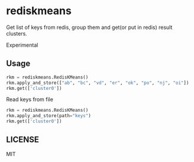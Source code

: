 # rediskmeans
Get list of keys from redis, group them and get(or put in redis) result clusters.

Experimental


## Usage
```python
rkm = rediskmeans.RedisKMeans()
rkm.apply_and_store(["ab", "bc", "vd", "er", "ok", "po", "nj", "oi"])
rkm.get(['cluster0'])
```

Read keys from file
```python
rkm = rediskmeans.RedisKMeans()
rkm.apply_and_store(path="keys")
rkm.get(['cluster0'])
```

## LICENSE
MIT
